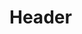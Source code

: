 <!-- TITLE: 02 - Web Application Methodology -->
<!-- SUBTITLE: Web Application Attacks -->

# Header
